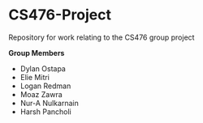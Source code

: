# CS476-Project
Repository for work relating to the CS476 group project

<b>Group Members</b>
<ul>
  <li>
    Dylan Ostapa
  </li>
  <li>
    Elie Mitri
  </li>
  <li>
    Logan Redman
  </li>
  <li>
    Moaz Zawra
  </li>
  <li>
    Nur-A Nulkarnain
  </li>
  <li>
    Harsh Pancholi
  </li>


</ul>
